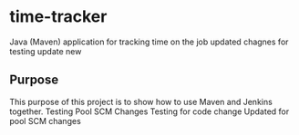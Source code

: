 # time-tracker
Java (Maven) application for tracking time on the job
updated chagnes for testing
update new

## Purpose

This purpose of this project is to show how to use Maven and Jenkins together.
Testing Pool SCM Changes
Testing for code change
Updated for pool SCM changes
